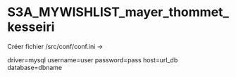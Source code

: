 # S3A_MYWISHLIST_mayer_thommet_kesseiri

Créer fichier /src/conf/conf.ini ->

driver=mysql
username=user
password=pass
host=url_db
database=dbname